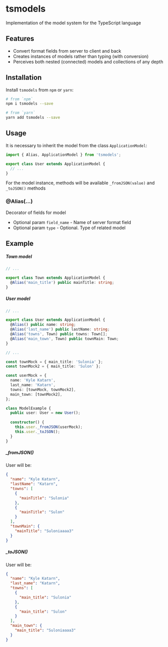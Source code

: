 # tsmodels
Implementation of the model system for the TypeScript language

## Features
- Convert format fields from server to client and back
- Creates instances of models rather than typing (with conversion)
- Perceives both nested (connected) models and collections of any depth

## Installation
Install `tsmodels` from `npm` or `yarn`:
```bash
# from `npm`
npm i tsmodels --save

# from `yarn`
yarn add tsmodels --save
```

## Usage
It is necessary to inherit the model from the class `ApplicationModel`:
```typescript
import { Alias, ApplicationModel } from 'tsmodels';

export class User extends ApplicationModel {
  // ...
}
```
For the model instance, methods will be available `_fromJSON(value)` and `_toJSON()` methods

### @Alias(...)
Decorator of fields for model

- Optional param `field_name` - Name of server format field
- Optional param `type` - Optional. Type of related model

## Example

##### Town model
```typescript
// ...

export class Town extends ApplicationModel {
  @Alias('main_title') public mainTitle: string;
}
```

##### User model
```typescript
// ...

export class User extends ApplicationModel {
  @Alias() public name: string;
  @Alias('last_name') public lastName: string;
  @Alias('towns', Town) public towns: Town[];
  @Alias('main_town', Town) public townMain: Town;
}
```

```typescript
// ...

const townMock = { main_title: 'Sulonia' };
const townMock2 = { main_title: 'Sulon' };

const userMock = {
  name: 'Kyle Katarn',
  last_name: 'Katarn',
  towns: [townMock, townMock2],
  main_town: [townMock2],
};

class ModelExample {
  public user: User = new User();
  
  constructor() {
    this.user._fromJSON(userMock);
    this.user._toJSON();
  }
}
```

##### _fromJSON()
User will be:
```json
{
  "name": "Kyle Katarn", 
  "lastName": "Katarn", 
  "towns": [
    {
      "mainTitle": "Sulonia"
    },
    {
      "mainTitle": "Sulon"
    }
  ],
  "townMain": {
    "mainTitle": "Suloniaaaa3"
  }
}
```

##### _toJSON()
User will be:
```json
{
  "name": "Kyle Katarn", 
  "last_name": "Katarn", 
  "towns": [
    {
      "main_title": "Sulonia"
    },
    {
      "main_title": "Sulon"
    }
  ],
  "main_town": {
    "main_title": "Suloniaaaa3"
  }
}
```
